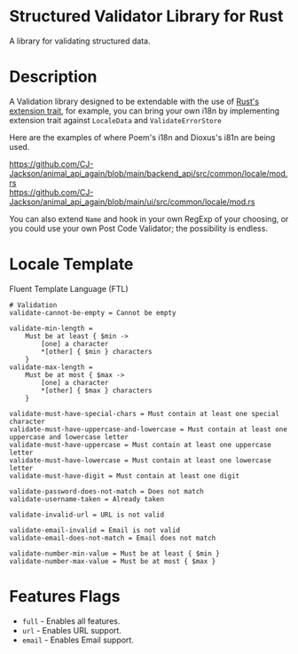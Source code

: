 # Structured Validator Library for Rust

A library for validating structured data.

# Description

A Validation library designed to be extendable with the use
of [Rust's extension trait](http://xion.io/post/code/rust-extension-traits.html),
for example, you can bring your own i18n by implementing extension trait against `LocaleData` and `ValidateErrorStore`

Here are the examples of where Poem's i18n and Dioxus's i81n are being used.

https://github.com/CJ-Jackson/animal_api_again/blob/main/backend_api/src/common/locale/mod.rs  
https://github.com/CJ-Jackson/animal_api_again/blob/main/ui/src/common/locale/mod.rs

You can also extend `Name` and hook in your own RegExp of your choosing, or you could use your
own Post Code Validator; the possibility is endless.

# Locale Template

Fluent Template Language (FTL)

```ftl
# Validation
validate-cannot-be-empty = Cannot be empty

validate-min-length =
    Must be at least { $min ->
        [one] a character
        *[other] { $min } characters
    }
validate-max-length =
    Must be at most { $max ->
        [one] a character
        *[other] { $max } characters
    }

validate-must-have-special-chars = Must contain at least one special character
validate-must-have-uppercase-and-lowercase = Must contain at least one uppercase and lowercase letter
validate-must-have-uppercase = Must contain at least one uppercase letter
validate-must-have-lowercase = Must contain at least one lowercase letter
validate-must-have-digit = Must contain at least one digit

validate-password-does-not-match = Does not match
validate-username-taken = Already taken

validate-invalid-url = URL is not valid

validate-email-invalid = Email is not valid
validate-email-does-not-match = Email does not match

validate-number-min-value = Must be at least { $min }
validate-number-max-value = Must be at most { $max }
```

# Features Flags

- `full` - Enables all features.
- `url` - Enables URL support.
- `email` - Enables Email support.